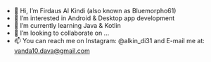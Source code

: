 - 👋 Hi, I’m Firdaus Al Kindi (also known as Bluemorpho61)
- 👀 I’m interested in Android & Desktop app development
- 🌱 I’m currently learning Java & Kotlin
- 💞️ I’m looking to collaborate on ...
- 📫 You can reach me on Instagram: @alkin_di31 and E-mail me at: vanda10.dava@gmail.com

<!---
Bluemorpho61/Bluemorpho61 is a ✨ special ✨ repository because its `README.md` (this file) appears on your GitHub profile.
You can click the Preview link to take a look at your changes.
--->

